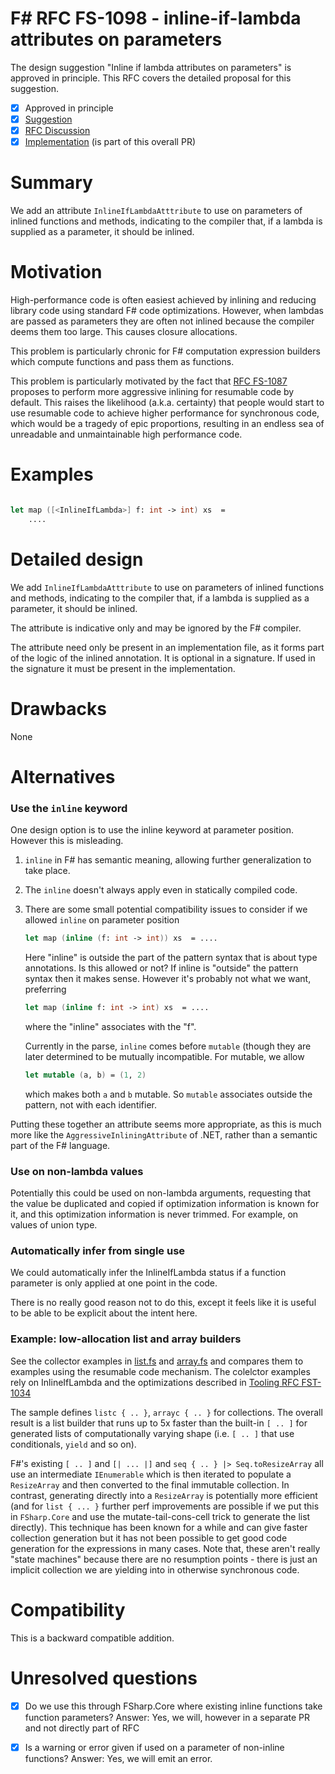 # F# RFC FS-1098 - inline-if-lambda attributes on parameters

The design suggestion "Inline if lambda attributes on parameters" is approved in principle. This RFC covers the detailed proposal for this suggestion.

- [x] Approved in principle
- [x] [Suggestion](https://github.com/fsharp/fslang-design/blob/master/FSharp-6.0/FS-1087-resumable-code.md#potential-for-over-use)
- [x] [RFC Discussion](https://github.com/fsharp/fslang-design/discussions/549)
- [x] [Implementation](https://github.com/dotnet/fsharp/pull/6811)  (is part of this overall PR)

# Summary

We add an attribute `InlineIfLambdaAtttribute` to use on parameters of inlined functions and methods, indicating to the compiler that, if a lambda
is supplied as a parameter, it should be inlined.

# Motivation

High-performance code is often easiest achieved by inlining and reducing library code using standard F# code optimizations.  However, when lambdas are passed as parameters
they are often not inlined because the compiler deems them too large.  This causes closure allocations.

This problem is particularly chronic for F# computation expression  builders which compute functions and pass them as functions.

This problem is particularly motivated by the fact that [RFC FS-1087](https://github.com/fsharp/fslang-design/blob/master/FSharp-6.0/FS-1087-resumable-code.md#potential-for-over-use) proposes to perform more aggressive inlining for resumable code by default.  This raises the likelihood (a.k.a. certainty) that people would start to use resumable code to achieve higher performance for synchronous code, which would be a tragedy of epic proportions, resulting in an endless sea of unreadable and unmaintainable high performance code.

# Examples

```fsharp

let map ([<InlineIfLambda>] f: int -> int) xs  =
    ....  

```


# Detailed design

We add `InlineIfLambdaAtttribute` to use on parameters of inlined functions and methods, indicating to the compiler that, if a lambda
is supplied as a parameter, it should be inlined.

The attribute is indicative only and may be ignored by the F# compiler.

The attribute need only be present in an implementation file, as it forms part of the logic of the inlined annotation.  It is optional in a signature.  If used
in the signature it must be present in the implementation. 

# Drawbacks

None

# Alternatives

### Use the `inline` keyword

One design option is to use the inline keyword at parameter position.  However this is misleading.

1. `inline` in F# has semantic meaning, allowing further generalization to take place.  
2. The `inline` doesn't always apply even in statically compiled code.
3. There are some small potential compatibility issues to consider if we allowed `inline` on parameter position
 
   ```fsharp
   let map (inline (f: int -> int)) xs  = ....  
   ```
 
   Here "inline" is outside the part of the pattern syntax that is about type annotations.   Is this allowed or not?  If inline is "outside" the pattern syntax then it makes sense.   However it's probably not what we want, preferring 
 
 
   ```fsharp
   let map (inline f: int -> int) xs  = ....  
   ```
 
   where the "inline" associates with the "f".  

   Currently in the parse, `inline` comes before `mutable` (though they are later determined to be mutually incompatible.  For mutable, we allow
   
   ```fsharp
   let mutable (a, b) = (1, 2)
   ```
   
   which makes both `a` and `b` mutable.  So `mutable` associates outside the pattern, not with each identifier.
 
Putting these together an attribute seems more appropriate, as this is much more like the `AggressiveInliningAttribute` of .NET, rather than a semantic
part of the F# language.

### Use on non-lambda values

Potentially this could be used on non-lambda arguments, requesting that the value be duplicated and copied if optimization information is known for it, and this
optimization information is never trimmed.  For example, on values of union type.   

### Automatically infer from single use

We could automatically infer the InlineIfLambda status if a function parameter is only applied at one point in the code.

There is no really good reason not to do this, except it feels like it is useful to be able to be explicit about the intent here.

### Example: low-allocation list and array builders

See the collector examples in [list.fs](https://github.com/dotnet/fsharp/blob/feature/tasks/tests/fsharp/perf/tasks/FS/list.fs)
and [array.fs](https://github.com/dotnet/fsharp/blob/feature/tasks/tests/fsharp/perf/tasks/FS/array.fs) and compares them to examples
using the resumable code mechanism.  The colelctor examples rely on InlineIfLambda and the optimizations described in
[Tooling RFC FST-1034](https://github.com/fsharp/fslang-design/blob/master/tooling/FST-1034-lambda-optimizations.md)

The sample defines  `listc { .. }`, `arrayc { .. }` for collections.
The overall result is a list builder that runs up to 5x faster than the built-in `[ .. ]` for generated lists of
computationally varying shape (i.e. `[ .. ]` that use conditionals, `yield` and so on).

F#'s existing `[ .. ]` and `[| ... |]` and `seq { .. } |> Seq.toResizeArray` all use an intermediate `IEnumerable` which is then iterated to populate a `ResizeArray` and then converted to the final immutable collection. In contrast, generating directly into a `ResizeArray` is potentially more efficient (and for `list { ... }` further perf improvements are possible if we put this in `FSharp.Core` and use the mutate-tail-cons-cell trick to generate the list directly). This technique has been known for a while and can give faster collection generation but it has not been possible to get good code generation for the expressions in many cases. Note that, these aren't really "state machines" because there are no resumption points - there is just an implicit collection we are yielding into in otherwise synchronous code.

# Compatibility

This is a backward compatible addition.

# Unresolved questions

* [x] Do we use this through FSharp.Core where existing inline functions take function parameters?  Answer: Yes, we will, however in a separate PR and not directly part of RFC
* [x] Is a warning or error given if used on a parameter of non-inline functions?   Answer: Yes, we will emit an error.


